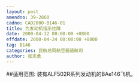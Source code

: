 ```yaml
---
layout: post
amendno: 39-2860
cadno: CAD2000-B146-01
title: 为发动机指示挂牌
date: 2000-04-12 00:00:00 +0800
effdate: 2000-04-24 00:00:00 +0800
tag: B146
categories: 民航总局航空器适航司
author: 张志勇
---
```


##适用范围:
装有ALF502R系列发动机的BAe146飞机。

